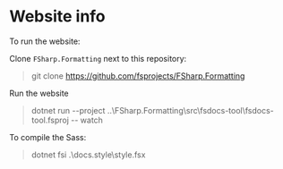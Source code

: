﻿# Website info

To run the website:

Clone `FSharp.Formatting` next to this repository:

> git clone https://github.com/fsprojects/FSharp.Formatting

Run the website

> dotnet run --project ..\FSharp.Formatting\src\fsdocs-tool\fsdocs-tool.fsproj -- watch

To compile the Sass:

> dotnet fsi .\docs\.style\style.fsx